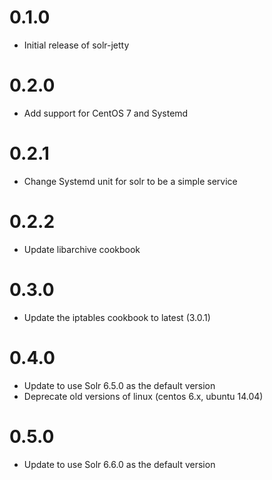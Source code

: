 # 0.1.0

* Initial release of solr-jetty

# 0.2.0

* Add support for CentOS 7 and Systemd

# 0.2.1

* Change Systemd unit for solr to be a simple service

# 0.2.2

* Update libarchive cookbook

# 0.3.0

* Update the iptables cookbook to latest (3.0.1)

# 0.4.0

* Update to use Solr 6.5.0 as the default version
* Deprecate old versions of linux (centos 6.x, ubuntu 14.04)

# 0.5.0

* Update to use Solr 6.6.0 as the default version
